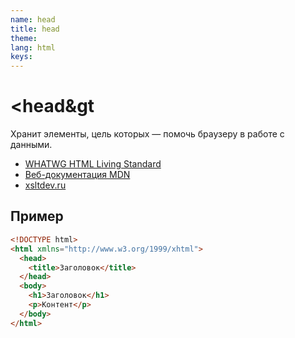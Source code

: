 ```yaml
---
name: head
title: head
theme:
lang: html
keys:
---
```


# &lt;**head**&gt

Хранит элементы, цель которых — помочь браузеру в работе с данными.

- [WHATWG HTML Living Standard](https://html.spec.whatwg.org/multipage/semantics.html#the-head-element)
- [Веб-документация MDN](https://developer.mozilla.org/ru/docs/Web/HTML/Element/head)
- [xsltdev.ru](https://xsltdev.ru/html/head/)

## Пример

```html
<!DOCTYPE html>
<html xmlns="http://www.w3.org/1999/xhtml">
  <head>
    <title>Заголовок</title>
  </head>
  <body>
    <h1>Заголовок</h1>
    <p>Контент</p>
  </body>
</html>
```
